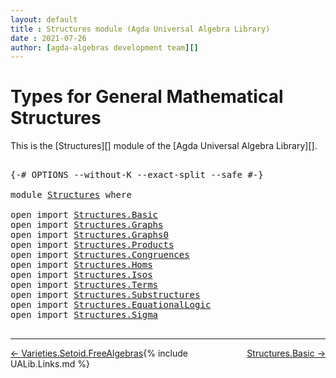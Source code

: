 ```yaml
---
layout: default
title : Structures module (Agda Universal Algebra Library)
date : 2021-07-26
author: [agda-algebras development team][]
---
```


# <a id="types-for-general-mathematical-structures">Types for General Mathematical Structures</a>

This is the [Structures][] module of the [Agda Universal Algebra Library][].


<pre class="Agda">

<a id="338" class="Symbol">{-#</a> <a id="342" class="Keyword">OPTIONS</a> <a id="350" class="Pragma">--without-K</a> <a id="362" class="Pragma">--exact-split</a> <a id="376" class="Pragma">--safe</a> <a id="383" class="Symbol">#-}</a>

<a id="388" class="Keyword">module</a> <a id="395" href="Structures.html" class="Module">Structures</a> <a id="406" class="Keyword">where</a>

<a id="413" class="Keyword">open</a> <a id="418" class="Keyword">import</a> <a id="425" href="Structures.Basic.html" class="Module">Structures.Basic</a>
<a id="442" class="Keyword">open</a> <a id="447" class="Keyword">import</a> <a id="454" href="Structures.Graphs.html" class="Module">Structures.Graphs</a>
<a id="472" class="Keyword">open</a> <a id="477" class="Keyword">import</a> <a id="484" href="Structures.Graphs0.html" class="Module">Structures.Graphs0</a>
<a id="503" class="Keyword">open</a> <a id="508" class="Keyword">import</a> <a id="515" href="Structures.Products.html" class="Module">Structures.Products</a>
<a id="535" class="Keyword">open</a> <a id="540" class="Keyword">import</a> <a id="547" href="Structures.Congruences.html" class="Module">Structures.Congruences</a>
<a id="570" class="Keyword">open</a> <a id="575" class="Keyword">import</a> <a id="582" href="Structures.Homs.html" class="Module">Structures.Homs</a>
<a id="598" class="Keyword">open</a> <a id="603" class="Keyword">import</a> <a id="610" href="Structures.Isos.html" class="Module">Structures.Isos</a>
<a id="626" class="Keyword">open</a> <a id="631" class="Keyword">import</a> <a id="638" href="Structures.Terms.html" class="Module">Structures.Terms</a>
<a id="655" class="Keyword">open</a> <a id="660" class="Keyword">import</a> <a id="667" href="Structures.Substructures.html" class="Module">Structures.Substructures</a>
<a id="692" class="Keyword">open</a> <a id="697" class="Keyword">import</a> <a id="704" href="Structures.EquationalLogic.html" class="Module">Structures.EquationalLogic</a>
<a id="731" class="Keyword">open</a> <a id="736" class="Keyword">import</a> <a id="743" href="Structures.Sigma.html" class="Module">Structures.Sigma</a>

</pre>

--------------------------------

<span style="float:left;">[← Varieties.Setoid.FreeAlgebras](Varieties.Setoid.FreeAlgebras.html)</span>
<span style="float:right;">[Structures.Basic →](Structures.Basic.html)</span>

{% include UALib.Links.md %}

[agda-algebras development team]: https://github.com/ualib/agda-algebras#the-agda-algebras-development-team
